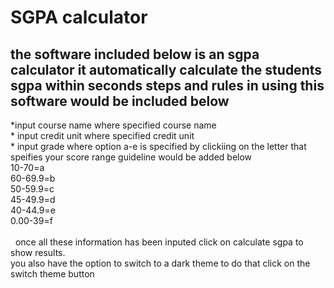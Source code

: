 
<html>
  <h1>
    SGPA calculator 
  </h1>
  <h2> 
  the software included below is an sgpa calculator it automatically calculate the students sgpa within seconds steps and rules in using this software would be included below </h2>
  <body>
    *input course name where specified course name 
    <br>  
    * input credit unit where specified credit unit 
    <br> 
    * input grade where option a-e  is specified by clickiing on the letter that speifies your score range guideline would be added below 
    <br>
    10-70=a
    <br>
    60-69.9=b
    <br>
    50-59.9=c
    <br>
    45-49.9=d
    <br>
    40-44.9=e
    <br>
    0.00-39=f
    <br> <br> 
    &nbsp;
    once all these information has been inputed click on calculate sgpa to show results.
    <br> you also have the option to switch to a dark theme to do that click on the switch theme button 
    <br>
    
    
  </body>
</html>
